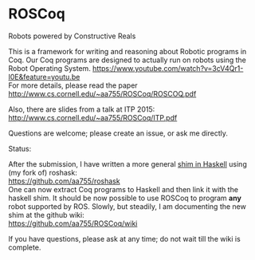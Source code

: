 # ROSCoq
Robots powered by Constructive Reals

This is a framework for writing and reasoning about Robotic programs in Coq. 
Our Coq programs are designed to actually run on robots using the Robot Operating System.
https://www.youtube.com/watch?v=3cV4Qr1-I0E&feature=youtu.be  
For more details, please read the paper
http://www.cs.cornell.edu/~aa755/ROSCoq/ROSCOQ.pdf

Also, there are slides from a talk at ITP 2015:  
http://www.cs.cornell.edu/~aa755/ROSCoq/ITP.pdf

Questions are welcome; please create an issue, or ask me directly.


Status:

After the submission,
I have written a more general [shim in Haskell](https://github.com/aa755/ROSCoq/tree/master/src/shim/Haskell) using (my fork of) roshask:  
https://github.com/aa755/roshask  
One can now extract Coq programs to Haskell and then link it with the haskell shim.
It should be now possible to use ROSCoq to program **any** robot supported by ROS.
Slowly, but steadily, I am documenting the new shim at the github wiki:  
https://github.com/aa755/ROSCoq/wiki

If you have questions, please ask at any time; do not wait till the wiki is complete.
